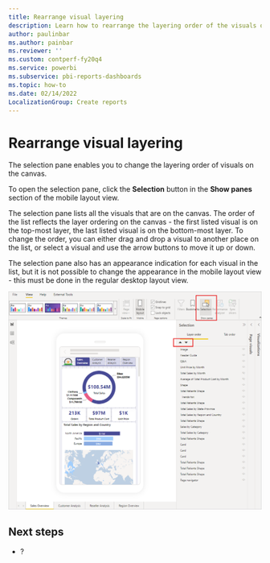 ```yaml
---
title: Rearrange visual layering
description: Learn how to rearrange the layering order of the visuals on the mobile layout canvas.
author: paulinbar
ms.author: painbar
ms.reviewer: ''
ms.custom: contperf-fy20q4
ms.service: powerbi
ms.subservice: pbi-reports-dashboards
ms.topic: how-to
ms.date: 02/14/2022
LocalizationGroup: Create reports
---
```


# Rearrange visual layering

The selection pane enables you to change the layering order of visuals on the canvas.

To open the selection pane, click the **Selection** button in the **Show panes** section of the mobile layout view.

The selection pane lists all the visuals that are on the canvas. The order of the list reflects the layer ordering on the canvas - the first listed visual is on the top-most layer, the last listed visual is on the bottom-most layer. To change the order, you can either drag and drop a visual to another place on the list, or select a visual and use the arrow buttons to move it up or down.

The selection pane also has an appearance indication for each visual in the list, but it is not possible to change the appearance in the mobile layout view - this must be done in the regular desktop layout view.

![Screenshot showing selection pane and how to open it.](media/power-bi-create-mobile-optimized-report-order-layers/mobile-layout-selection-pane.png)

## Next steps
* ?